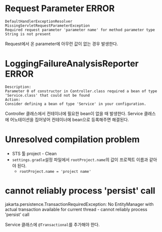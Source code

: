 # Request Parameter ERROR
```log
DefaultHandlerExceptionResolver
MissingServletRequestParameterException
Required request parameter 'parameter name' for method parameter type String is not present
```

Request에서 온 parameter에 아무런 값이 없는 경우 발생한다.

# LoggingFailureAnalysisReporter ERROR
```log
Description:
Parameter 0 of constructor in Controller.class required a bean of type 'Service.class' that could not be found
Action:
Consider defining a bean of type 'Service' in your configuration.
```

Controller 클래스에서 컨테이너에 필요한 bean이 없을 때 발생한다.
Service 클래스에 어노테이션을 집어넣어 컨테이너에 bean으로 등록해주면 해결된다.

# Unresolved compilation problem
- STS 툴 project - Clean
- `settings.gradle`설정 파일에서 `rootProject.name`의 값이 프로젝트 이름과 같아야 된다.
   - `rootProject.name = 'project name'`

# cannot reliably process 'persist' call
jakarta.persistence.TransactionRequiredException: No EntityManager with actual transaction available for current thread - cannot reliably process 'persist' call

Service 클래스에 `@Transactional`를 추가해야 한다.